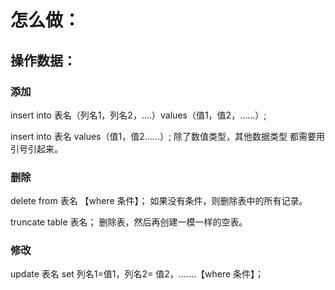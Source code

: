 # 怎么做：

## 操作数据：

### 添加

insert into 表名（列名1，列名2，....）values（值1，值2，......）;

insert into 表名 values（值1，值2......）;                   除了数值类型，其他数据类型         																											都需要用引号引起来。

### 删除

delete from  表名 【where 条件】；          如果没有条件，则删除表中的所有记录。

truncate table  表名；                           删除表，然后再创建一模一样的空表。

### 修改

update  表名 set 列名1=值1，列名2= 值2，.......【where 条件】；
